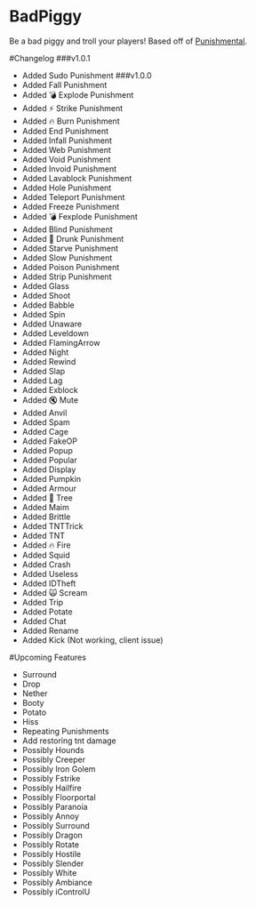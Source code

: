 # BadPiggy
Be a bad piggy and troll your players! Based off of [Punishmental](http://dev.bukkit.org/bukkit-plugins/punishmental/). 

#Changelog
###v1.0.1
* Added Sudo Punishment
###v1.0.0
* Added Fall Punishment
* Added :bomb: Explode Punishment 
* Added :zap: Strike Punishment
* Added :fire: Burn Punishment
* Added End Punishment
* Added Infall Punishment
* Added Web Punishment
* Added Void Punishment
* Added Invoid Punishment
* Added Lavablock Punishment
* Added Hole Punishment
* Added Teleport Punishment
* Added Freeze Punishment
* Added :bomb: Fexplode Punishment
* Added Blind Punishment
* Added :beer: Drunk Punishment
* Added Starve Punishment
* Added Slow Punishment
* Added Poison Punishment
* Added Strip Punishment
* Added Glass
* Added Shoot
* Added Babble
* Added Spin
* Added Unaware
* Added Leveldown
* Added FlamingArrow
* Added Night
* Added Rewind
* Added Slap
* Added Lag
* Added Exblock
* Added :mute: Mute
* Added Anvil
* Added Spam
* Added Cage
* Added FakeOP
* Added Popup
* Added Popular
* Added Display
* Added Pumpkin
* Added Armour 
* Added :deciduous_tree: Tree
* Added Maim
* Added Brittle
* Added TNTTrick 
* Added TNT
* Added :fire: Fire
* Added Squid
* Added Crash
* Added Useless
* Added IDTheft
* Added :scream_cat: Scream 
* Added Trip
* Added Potate
* Added Chat
* Added Rename
* Added Kick (Not working, client issue)

#Upcoming Features
* Surround
* Drop
* Nether
* Booty
* Potato
* Hiss
* Repeating Punishments
* Add restoring tnt damage
* Possibly Hounds
* Possibly Creeper
* Possibly Iron Golem
* Possibly Fstrike
* Possibly Hailfire
* Possibly Floorportal
* Possibly Paranoia
* Possibly Annoy
* Possibly Surround
* Possibly Dragon
* Possibly Rotate
* Possibly Hostile
* Possibly Slender
* Possibly White
* Possibly Ambiance
* Possibly iControlU
